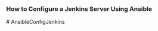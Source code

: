 ### How to Configure a Jenkins Server Using Ansible

 #   A n s i b l e C o n f i g J e n k i n s  
 